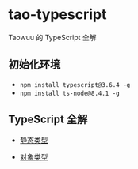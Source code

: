 # tao-typescript
Taowuu 的 TypeScript 全解

## 初始化环境
- `npm install typescript@3.6.4 -g`
- `npm install ts-node@8.4.1 -g`

## TypeScript 全解

- [静态类型](https://github.com/taowuu/tao-typescript/blob/main/static-type.ts)

- [对象类型](https://github.com/taowuu/tao-typescript/blob/main/object-type.ts)
